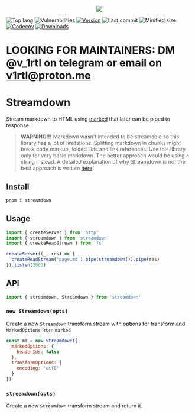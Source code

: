 <p align="center" ><img src="logo.svg" /></p>

![Top lang][top-lang-badge-url]
![Vulnerabilities][vulns-badge-url]
[![Version][v-badge-url]][npm-url]
![Last commit][last-commit-badge-url]
![Minified size][size-badge-url] [![Codecov][cov-badge-url]][cov-url] [![Downloads][dl-badge-url]][npm-url]

# LOOKING FOR MAINTAINERS: DM @v_1rtl on telegram or email on v1rtl@proton.me

# Streamdown

Stream markdown to HTML using [marked](https://marked.js) that later can be piped to response.

> **WARNING!!!** Markdown wasn't intended to be streamable so this library has a lot of limitations. Splitting markdown in chunks might break code markup, folded lists and link references. Use this library only for very basic markdown. The better approach would be using a string instead. A detailed explanation of why Streamdown is not the best approach is written [here](https://github.com/talentlessguy/streamdown/pull/1#issuecomment-749598502).

## Install

```sh
pnpm i streamdown
```

## Usage

```js
import { createServer } from 'http'
import { streamdown } from 'streamdown'
import { createReadStream } from 'fs'

createServer((_, res) => {
  createReadStream('page.md').pipe(streamdown()).pipe(res)
}).listen(3000)
```

## API

```js
import { streamdown, Streamdown } from 'streamdown'
```

### `new Streamdown(opts)`

Create a new `Streamdown` transform stream with options for transform and `MarkedOptions` from `marked`

```js
const md = new Streamdown({
  markedOptions: {
    headerIds: false
  },
  transformOptions: {
    encoding: 'utf8'
  }
})
```

### `streamdown(opts)`

Create a new `Streamdown` transform stream and return it.

[top-lang-badge-url]: https://img.shields.io/github/languages/top/talentlessguy/streamdown.svg?style=flat-square
[vulns-badge-url]: https://img.shields.io/snyk/vulnerabilities/npm/streamdown.svg?style=flat-square
[v-badge-url]: https://img.shields.io/npm/v/streamdown.svg?style=flat-square
[npm-url]: https://www.npmjs.com/package/streamdown
[last-commit-badge-url]: https://img.shields.io/github/last-commit/talentlessguy/streamdown.svg?style=flat-square
[size-badge-url]: https://img.shields.io/bundlephobia/min/streamdown.svg?style=flat-square
[cov-badge-url]: https://img.shields.io/codecov/c/gh/talentlessguy/streamdown?style=flat-square
[cov-url]: https://codecov.io/gh/talentlessguy/streamdown
[dl-badge-url]: https://img.shields.io/npm/dt/streamdown?style=flat-square
